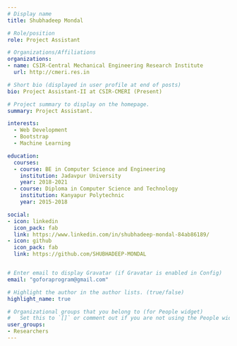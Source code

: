 ```yaml
---
# Display name
title: Shubhadeep Mondal

# Role/position
role: Project Assistant

# Organizations/Affiliations
organizations:
- name: CSIR-Central Mechanical Engineering Research Institute
  url: http://cmeri.res.in

# Short bio (displayed in user profile at end of posts)
bio: Project Assistant-II at CSIR-CMERI (Present)

# Project summary to display on the homepage.
summary: Project Assistant. 

interests:
  - Web Development
  - Bootstrap
  - Machine Learning

education:
  courses:
  - course: BE in Computer Science and Engineering
    institution: Jadavpur University
    year: 2018-2021
  - course: Diploma in Computer Science and Technology
    institution: Kanyapur Polytechnic
    year: 2015-2018

social:
- icon: linkedin
  icon_pack: fab
  link: https://www.linkedin.com/in/shubhadeep-mondal-84ab86189/
- icon: github
  icon_pack: fab
  link: https://github.com/SHUBHADEEP-MONDAL


# Enter email to display Gravatar (if Gravatar is enabled in Config)
email: "goforaprogram@gmail.com"

# Highlight the author in the author lists. (true/false)
highlight_name: true

# Organizational groups that you belong to (for People widget)
#   Set this to `[]` or comment out if you are not using the People widget.
user_groups:
- Researchers
---
```

